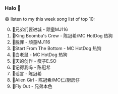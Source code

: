 

### Halo 👋

😄 listen to my this week song list of top 10:

0. 🌈兄弟们要进城 - 顽童MJ116
1. 🌈King Boomba's Crew - 陈冠希/MC HotDog 热狗
2. 🌈脱罪 - 顽童MJ116
3. 🌈Start From The Bottom - MC HotDog 热狗
4. 🌈白老鼠 - MC HotDog 热狗
5. 🌈天的创作 - 瘦子E.SO
6. 🌈记得我吗 - 陈冠希
7. 🌈谣言 - 陈冠希
8. 🌈Alien Girl - 陈冠希/MC仁/厨房仔
9. 🌈Fly Out - 兄弟本色


